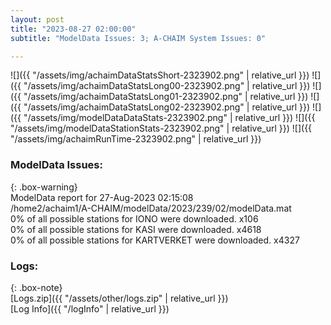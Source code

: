 ```yaml
---
layout: post
title: "2023-08-27 02:00:00"
subtitle: "ModelData Issues: 3; A-CHAIM System Issues: 0"

---
```


![]({{ "/assets/img/achaimDataStatsShort-2323902.png" | relative_url }})
![]({{ "/assets/img/achaimDataStatsLong00-2323902.png" | relative_url }})
![]({{ "/assets/img/achaimDataStatsLong01-2323902.png" | relative_url }})
![]({{ "/assets/img/achaimDataStatsLong02-2323902.png" | relative_url }})
![]({{ "/assets/img/modelDataDataStats-2323902.png" | relative_url }})
![]({{ "/assets/img/modelDataStationStats-2323902.png" | relative_url }})
![]({{ "/assets/img/achaimRunTime-2323902.png" | relative_url }})


### ModelData Issues:  
  
{: .box-warning}  
 ModelData report for 27-Aug-2023 02:15:08   
 /home2/achaim1/A-CHAIM/modelData/2023/239/02/modelData.mat   
 0% of all possible stations for IONO were downloaded. x106   
 0% of all possible stations for KASI were downloaded. x4618   
 0% of all possible stations for KARTVERKET were downloaded. x4327   
  


### Logs:  
  
{: .box-note}  
[Logs.zip]({{ "/assets/other/logs.zip" | relative_url }})  
[Log Info]({{ "/logInfo" | relative_url }})  
